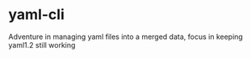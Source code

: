 # yaml-cli
Adventure in managing yaml files into a merged data, focus in keeping yaml1.2 still working
